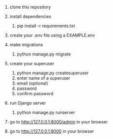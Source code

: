 1) clone this repository

2) install dependencies
   1) pip install -r requirements.txt 

3) create your .env file using a EXAMPLE.env
4) make migrations
   1) python manage.py migrate

5) create your superuser
    1) python manage.py createsuperuser
    2) enter name of a superuser
    3) email (optional)
    4) password
    5) confirm password

6) run Django server
   1) python manage.py runserver

7) go to  http://127.0.0.1:8000/admin in your browser
8) go to  http://127.0.0.1:8000 in your browser